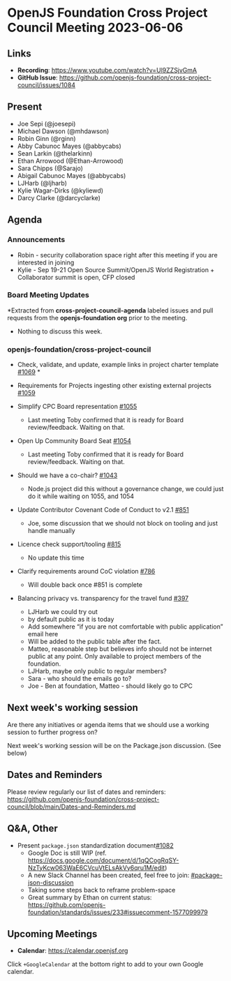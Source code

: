 # OpenJS Foundation Cross Project Council Meeting 2023-06-06

## Links

* **Recording**: https://www.youtube.com/watch?v=Ul9ZZSjvGmA
* **GitHub Issue**: https://github.com/openjs-foundation/cross-project-council/issues/1084

## Present

* Joe Sepi (@joesepi)
* Michael Dawson (@mhdawson)
* Robin Ginn (@rginn)
* Abby Cabunoc Mayes (@abbycabs)
* Sean Larkin (@thelarkinn)  
* Ethan Arrowood (@Ethan-Arrowood)
* Sara Chipps (@Sarajo)
* Abigail Cabunoc Mayes (@abbycabs)
* LJHarb (@ljharb)
* Kylie Wagar-Dirks (@kyliewd)
* Darcy Clarke (@darcyclarke)

## Agenda

### Announcements

* Robin - security collaboration space right after this meeting if you are interested in joining
* Kylie - Sep 19-21 Open Source Summit/OpenJS World Registration + Collaborator summit is open, CFP closed

### Board Meeting Updates

*Extracted from **cross-project-council-agenda** labeled issues and pull requests from the **openjs-foundation org** prior to the meeting.

* Nothing to discuss this week.

### openjs-foundation/cross-project-council

* Check, validate, and update, example links in project charter template [#1069](https://github.com/openjs-foundation/cross-project-council/issues/1069)
  * 

* Requirements for Projects ingesting other existing external projects [#1059](https://github.com/openjs-foundation/cross-project-council/issues/1059)

* Simplify CPC Board representation [#1055](https://github.com/openjs-foundation/cross-project-council/pull/1055)
  * Last meeting Toby confirmed that it is ready for Board review/feedback. Waiting on that.

* Open Up Community Board Seat [#1054](https://github.com/openjs-foundation/cross-project-council/issues/1054)
  * Last meeting Toby confirmed that it is ready for Board review/feedback. Waiting on that.

* Should we have a co-chair? [#1043](https://github.com/openjs-foundation/cross-project-council/issues/1043)
  * Node.js project did this without a governance change, we could just do it while waiting on 1055, and 1054

* Update Contributor Covenant Code of Conduct to v2.1 [#851](https://github.com/openjs-foundation/cross-project-council/pull/851)
  * Joe, some discussion that we should not block on tooling and just handle manually

* Licence check support/tooling [#815](https://github.com/openjs-foundation/cross-project-council/issues/815)
  * No update this time

* Clarify requirements around CoC violation [#786](https://github.com/openjs-foundation/cross-project-council/issues/786)
  * Will double back once #851 is complete

* Balancing privacy vs. transparency for the travel fund [#397](https://github.com/openjs-foundation/cross-project-council/issues/397)
  *  LJHarb we could try out
    * by default public as it is today
    * Add somewhere “if you are not comfortable with public application” email here
    * Will be added to the public table after the fact.
  * Matteo, reasonable step but believes info should not be internet public at any point. Only available to project members of the foundation.
  * LJHarb, maybe only public to regular members?
  * Sara - who should the emails go to?
  * Joe - Ben at foundation, Matteo - should likely go to CPC

## Next week's working session

Are there any initiatives or agenda items that we should use a working session to further progress on?

Next week's working session will be on the Package.json discussion. (See below)

## Dates and Reminders

Please review regularly our list of dates and reminders:
https://github.com/openjs-foundation/cross-project-council/blob/main/Dates-and-Reminders.md

## Q&A, Other

* Present `package.json` standardization document[#1082](https://github.com/openjs-foundation/cross-project-council/issues/1082)
  * Google Doc is still WIP (ref. https://docs.google.com/document/d/1qQCogRqSY-NzTyKcw063WaE6CVcuVtELsAkVy6qru1M/edit)
  * A new Slack Channel has been created, feel free to join: [#package-json-discussion](https://openjs-foundation.slack.com/archives/C05AWQH5E4R)
  * Taking some steps back to reframe problem-space
  * Great summary by Ethan on current status: https://github.com/openjs-foundation/standards/issues/233#issuecomment-1577099979 

## Upcoming Meetings

* **Calendar**: <https://calendar.openjsf.org>

Click `+GoogleCalendar` at the bottom right to add to your own Google calendar.
